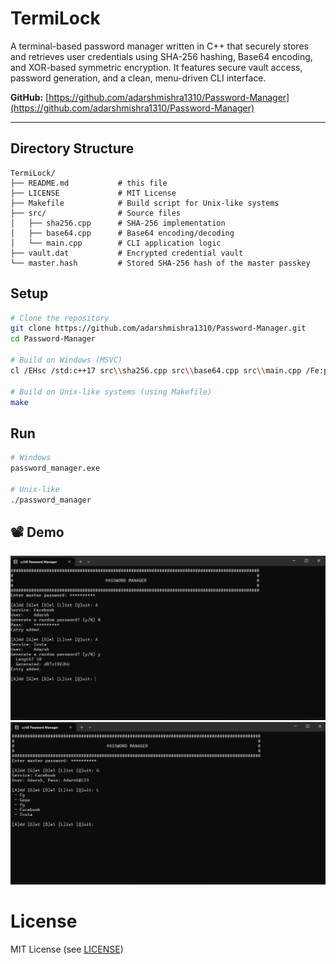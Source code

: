 # TermiLock

A terminal-based password manager written in C++ that securely stores and retrieves user credentials using SHA-256 hashing, Base64 encoding, and XOR-based symmetric encryption. It features secure vault access, password generation, and a clean, menu-driven CLI interface.

**GitHub:** [https://github.com/adarshmishra1310/Password-Manager](https://github.com/adarshmishra1310/Password-Manager)

---

## Directory Structure
```
TermiLock/
├── README.md           # this file
├── LICENSE             # MIT License
├── Makefile            # Build script for Unix-like systems
├── src/                # Source files
│   ├── sha256.cpp      # SHA-256 implementation
│   ├── base64.cpp      # Base64 encoding/decoding
│   └── main.cpp        # CLI application logic
├── vault.dat           # Encrypted credential vault
└── master.hash         # Stored SHA-256 hash of the master passkey
```

## Setup

```bash
# Clone the repository
git clone https://github.com/adarshmishra1310/Password-Manager.git
cd Password-Manager

# Build on Windows (MSVC)
cl /EHsc /std:c++17 src\\sha256.cpp src\\base64.cpp src\\main.cpp /Fe:password_manager.exe

# Build on Unix-like systems (using Makefile)
make
```

## Run
```bash
# Windows
password_manager.exe

# Unix-like
./password_manager
```

## 📽️ Demo

![Demo 1](assets/PasswordManager2.png)
![Demo 2](assets/PasswordManager1.png)

# License

MIT License (see [LICENSE](LICENSE))



